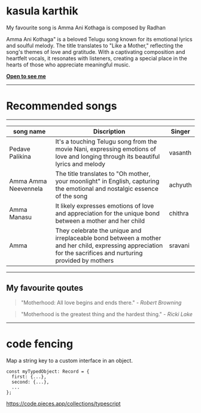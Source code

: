 # kasula karthik

My favourite song is Amma Ani Kothaga is composed by Radhan

Amma Ani Kothaga" is a beloved Telugu song known for its emotional lyrics and soulful melody. The title translates to "Like a Mother," reflecting the song's themes of love and gratitude. With a captivating composition and heartfelt vocals, it resonates with listeners, creating a special place in the hearts of those who appreciate meaningful music.

[ **Open to see me** ](/karthik%20picture.jpeg)

---
# Recommended songs
---

| song name | Discription | Singer |
|--------|--------|--------|
|Pedave Palikina|It's a touching Telugu song from the movie Nani, expressing emotions of love and longing through its beautiful lyrics and melody|vasanth|
|Amma Amma Neevennela|The title translates to "Oh mother, your moonlight" in English, capturing the emotional and nostalgic essence of the song|achyuth|
|Amma Manasu|It likely expresses emotions of love and appreciation for the unique bond between a mother and her child|chithra|
|Amma| They celebrate the unique and irreplaceable bond between a mother and her child, expressing appreciation for the sacrifices and nurturing provided by mothers| sravani|
---
## My favourite qoutes
>"Motherhood: All love begins and ends there." - *Robert Browning* 

>"Motherhood is the greatest thing and the hardest thing." - *Ricki Lake*
---
# code fencing
Map a string key to a custom interface in an object.


```
const myTypedObject: Record = {
  first: {...},
  second: {...},
  ...
};
```

<https://code.pieces.app/collections/typescript>












